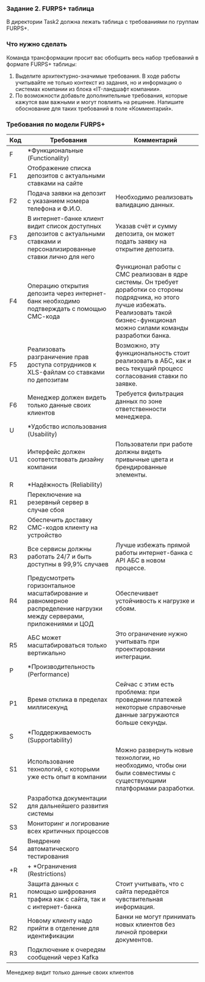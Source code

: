 ### Задание 2. FURPS+ таблица
В директории Task2 должна лежать таблица с требованиями по группам FURPS+.

### Что нужно сделать
Команда трансформации просит вас обобщить весь набор требований в формате FURPS+ таблицы:
1. Выделите архитектурно-значимые требования. В ходе работы учитывайте не только контекст из задания, но и информацию о системах компании из блока «IT-ландшафт компании».
2. По возможности добавьте дополнительные требования, которые кажутся вам важными и могут повлиять на решение. Напишите обоснование для таких требований в поле «Комментарий».

### Требования по модели FURPS+
| Код | Требования                                                                                                                  | Комментарий                                                                                                                                                                                        |
|-----|-----------------------------------------------------------------------------------------------------------------------------|----------------------------------------------------------------------------------------------------------------------------------------------------------------------------------------------------|
| F   | *Функциональные (Functionality)                                                                                             |                                                                                                                                                                                                    |
| F1  | Отображение списка депозитов с актуальными ставками на сайте                                                                |                                                                                                                                                                                                    |
| F2  | Подача заявки на депозит с указанием номера телефона и Ф.И.О.                                                               | Необходимо реализовать валидацию данных.                                                                                                                                                           |
| F3  | В интернет-банке клиент видит список доступных депозитов с актуальными ставками и персонализированные ставки лично для него | Указав счёт и сумму депозита, он может подать заявку на открытие депозита.                                                                                                                         |
| F4  | Операцию открытия депозита через интернет-банк необходимо подтверждать с помощью СМС-кода                                   | Функционал работы с СМС реализован в ядре системы. Он требует доработки со стороны подрядчика, но этого лучше избежать. Реализовать такой бизнес-функционал можно силами команды разработки банка. |
| F5  | Реализовать разграничение прав доступа сотрудников к XLS-файлам со ставками по депозитам                                    | Возможно, эту функциональность стоит реализовать в АБС, как и весь текущий процесс согласования ставки по заявке.                                                                                  |
| F6  | Менеджер должен видеть только данные своих клиентов                                                                         | Требуется фильтрация данных по зоне ответственности менеджера.                                                                                                                                     |
| U   | *Удобство использования (Usability)                                                                                         |                                                                                                                                                                                                    |
| U1  | Интерфейс должен соответствовать дизайну компании                                                                           | Пользователи при работе должны видеть привычные цвета и брендированные элементы.                                                                                                                   |
| R   | *Надёжность (Reliability)                                                                                                   |                                                                                                                                                                                                    |
| R1  | Переключение на резервный сервер в случае сбоя                                                                              |                                                                                                                                                                                                    |
| R2  | Обеспечить доставку СМС-кодов клиенту на устройство                                                                         |                                                                                                                                                                                                    |
| R3  | Все сервисы должны работать 24/7 и быть доступны в 99,9% случаев                                                            | Лучше избежать прямой работы интернет-банка с API АБС в новом процессе.                                                                                                                            |
| R4  | Предусмотреть горизонтальное масштабирование и равномерное распределение нагрузки между серверами, приложениями и ЦОД       | Обеспечивает устойчивость к нагрузке и сбоям.                                                                                                                                                      |
| R5  | АБС может масштабироваться только вертикально                                                                               | Это ограничение нужно учитывать при проектировании интеграции.                                                                                                                                     |
| P   | *Производительность (Performance)                                                                                           |                                                                                                                                                                                                    |
| P1  | Время отклика в пределах миллисекунд                                                                                        | Сейчас с этим есть проблема: при проведении платежей некоторые справочные данные загружаются больше секунды.                                                                                       |
| S   | *Поддерживаемость (Supportability)                                                                                          |                                                                                                                                                                                                    |
| S1  | Использование технологий, с которыми уже есть опыт в компании                                                               | Можно развернуть новые технологии, но необходимо, чтобы они были совместимы с существующими платформами разработки.                                                                                |
| S2  | Разработка документации для дальнейшего развития системы                                                                    |                                                                                                                                                                                                    |
| S3  | Мониторинг и логирование всех критичных процессов                                                                           |                                                                                                                                                                                                    |
| S4  | Внедрение автоматического тестирования                                                                                      |                                                                                                                                                                                                    |
| +R  | + *Ограничения (Restrictions)                                                                                               |                                                                                                                                                                                                    |
| R1  | Защита данных с помощью шифрования трафика как с сайта, так и с интернет-банка                                              | Стоит учитывать, что с сайта передаётся чувствительная информация.                                                                                                                                 |
| R2  | Новому клиенту надо прийти в отделение для идентификации                                                                    | Банки не могут принимать новых клиентов без личной проверки документов.                                                                                                                            |
| R3  | Подключение к очередям сообщений через Kafka                                                                                |                                                                                                                                                                                                    |

Менеджер видит только данные своих клиентов
